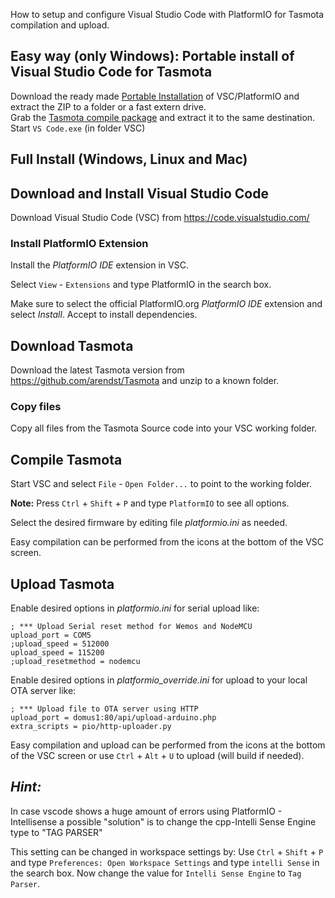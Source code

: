 How to setup and configure Visual Studio Code with PlatformIO for Tasmota compilation and upload.

## Easy way (only Windows): Portable install of Visual Studio Code for Tasmota
Download the ready made [Portable Installation](https://github.com/Jason2866/Portable_VSC_PlatformIO/releases/download/1.3/VSC_PlatformIO_Python.zip)
of VSC/PlatformIO and extract the ZIP to a folder or a fast extern drive.<br>
Grab the [Tasmota compile package](https://github.com/Jason2866/Portable_VSC_PlatformIO/releases) and extract it to the same destination.<br>
Start `VS Code.exe` (in folder VSC)

## Full Install (Windows, Linux and Mac)

## Download and Install Visual Studio Code
Download Visual Studio Code (VSC) from https://code.visualstudio.com/

### Install PlatformIO Extension
Install the _PlatformIO IDE_ extension in VSC.

Select ``View`` - ``Extensions`` and type PlatformIO in the search box.

Make sure to select the official PlatformIO.org *PlatformIO IDE* extension and select *Install*. Accept to install dependencies.

## Download Tasmota
Download the latest Tasmota version from https://github.com/arendst/Tasmota and unzip to a known folder.

### Copy files
Copy all files from the Tasmota Source code into your VSC working folder.

## Compile Tasmota
Start VSC and select ``File`` - ``Open Folder...`` to point to the working folder.

**Note:** Press `Ctrl` + `Shift` + `P` and type `PlatformIO` to see all options.

Select the desired firmware by editing file _platformio.ini_ as needed.

Easy compilation can be performed from the icons at the bottom of the VSC screen. 

## Upload Tasmota

Enable desired options in _platformio.ini_ for serial upload like:
```
; *** Upload Serial reset method for Wemos and NodeMCU
upload_port = COM5
;upload_speed = 512000
upload_speed = 115200
;upload_resetmethod = nodemcu
```
Enable desired options in _platformio_override.ini_ for upload to your local OTA server like:
```
; *** Upload file to OTA server using HTTP
upload_port = domus1:80/api/upload-arduino.php
extra_scripts = pio/http-uploader.py
```
Easy compilation and upload can be performed from the icons at the bottom of the VSC screen or use `Ctrl` + `Alt` + `U` to upload (will build if needed).

## *Hint:*
In case vscode shows a huge amount of errors using PlatformIO - Intellisense a possible "solution" is to change the cpp-Intelli Sense Engine type to "TAG PARSER"

This setting can be changed in workspace settings by:
Use `Ctrl` + `Shift` + `P` and type `Preferences: Open Workspace Settings` and type `intelli Sense` in the search box.
Now change the value for `Intelli Sense Engine` to `Tag Parser`.
